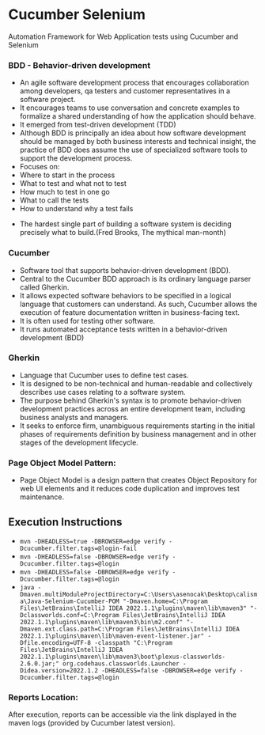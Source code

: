 # Cucumber Selenium
Automation Framework for Web Application tests using Cucumber and Selenium

### BDD	-	Behavior-driven development
- An agile software development process that encourages collaboration among developers, qa testers and customer representatives in a software project.
- It encourages teams to use conversation and concrete examples to formalize a shared understanding of how the application should behave.
- It emerged from test-driven development (TDD)
- Although BDD is principally an idea about how software development should be managed by both business interests and technical insight, the practice of BDD does assume the use of specialized software tools to support the development process.
- Focuses on:
- Where to start in the process
- What to test and what not to test
- How much to test in one go
- What to call the tests
- How to understand why a test fails
* The hardest single part of building a software system is deciding precisely what to build.(Fred Brooks, The mythical man-month)

### Cucumber
- Software tool that supports behavior-driven development (BDD).
- Central to the Cucumber BDD approach is its ordinary language parser called Gherkin.
- It allows expected software behaviors to be specified in a logical language that customers can understand. As such, Cucumber allows the execution of feature documentation written in business-facing text.
- It is often used for testing other software.
- It runs automated acceptance tests written in a behavior-driven development (BDD)

### Gherkin
- Language that Cucumber uses to define test cases.
- It is designed to be non-technical and human-readable and collectively describes use cases relating to a software system.
- The purpose behind Gherkin's syntax is to promote behavior-driven development practices across an entire development team, including business analysts and managers.
- It seeks to enforce firm, unambiguous requirements starting in the initial phases of requirements definition by business management and in other stages of the development lifecycle.

### Page Object Model Pattern:
- Page Object Model is a design pattern that creates Object Repository for web UI elements and it reduces code duplication and improves test maintenance.

## Execution Instructions
- `mvn -DHEADLESS=true -DBROWSER=edge verify -Dcucumber.filter.tags=@login-fail`
- `mvn -DHEADLESS=false -DBROWSER=edge verify -Dcucumber.filter.tags=@login`
- `mvn -DHEADLESS=false -DBROWSER=edge verify -Dcucumber.filter.tags=@login`
- `java -Dmaven.multiModuleProjectDirectory=C:\Users\asenocak\Desktop\calisma\Java-Selenium-Cucumber-POM "-Dmaven.home=C:\Program Files\JetBrains\IntelliJ IDEA 2022.1.1\plugins\maven\lib\maven3" "-Dclassworlds.conf=C:\Program Files\JetBrains\IntelliJ IDEA 2022.1.1\plugins\maven\lib\maven3\bin\m2.conf" "-Dmaven.ext.class.path=C:\Program Files\JetBrains\IntelliJ IDEA 2022.1.1\plugins\maven\lib\maven-event-listener.jar" -Dfile.encoding=UTF-8 -classpath "C:\Program Files\JetBrains\IntelliJ IDEA 2022.1.1\plugins\maven\lib\maven3\boot\plexus-classworlds-2.6.0.jar;" org.codehaus.classworlds.Launcher -Didea.version=2022.1.2 -DHEADLESS=false -DBROWSER=edge verify -Dcucumber.filter.tags=@login`

### Reports Location:
After execution, reports can be accessible via the link displayed in the maven logs (provided by Cucumber latest version).